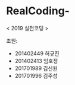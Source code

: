 # RealCoding-

< 2019 실전코딩 >  

조원:

- 201402449 허규진
- 201402413 임호정
- 201701989 김신원
- 201701996 김주성
